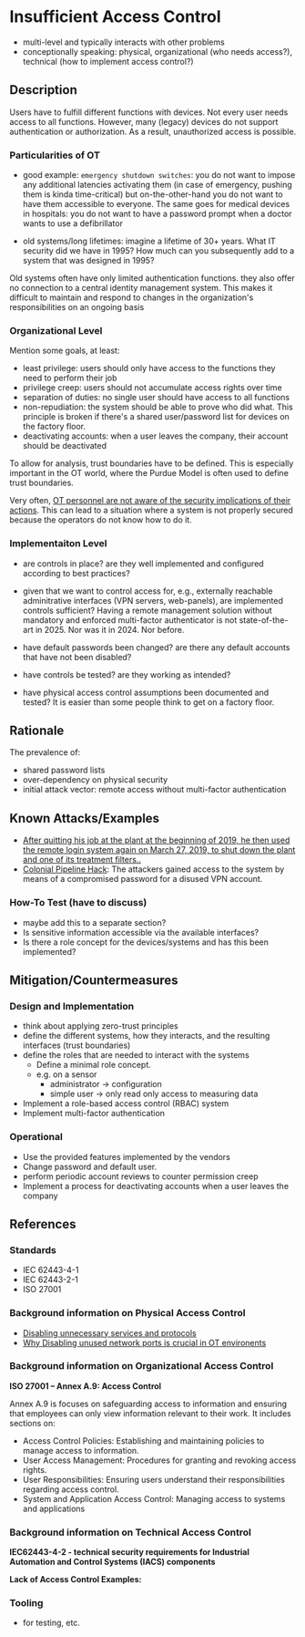 # Insufficient Access Control

- multi-level and typically interacts with other problems
- conceptionally speaking: physical, organizational (who needs access?), technical (how to implement access control?)

## Description

Users have to fulfill different functions with devices. Not every user needs access to all functions. However, many (legacy) devices do not support authentication or authorization. As a result, unauthorized access is possible.

### Particularities of OT

- good example: `emergency shutdown switches`: you do not want to impose any additional latencies activating them (in case of emergency, pushing them is kinda time-critical) but on-the-other-hand you do not want to have them accessible to everyone. The same goes for medical devices in hospitals: you do not want to have a password prompt when a doctor wants to use a defibrillator
  
- old systems/long lifetimes: imagine a lifetime of 30+ years. What IT security did we have in 1995? How much can you subsequently add to a system that was designed in 1995?
  
Old systems often have only limited authentication functions. they also offer no connection to a central identity management system. This makes it difficult to maintain and respond to changes in the organization's responsibilities on an ongoing basis

### Organizational Level

Mention some goals, at least:

- least privilege: users should only have access to the functions they need to perform their job
- privilege creep: users should not accumulate access rights over time
- separation of duties: no single user should have access to all functions
- non-repudiation: the system should be able to prove who did what. This principle is broken if there's a shared user/password list for devices on the factory floor.
- deactivating accounts: when a user leaves the company, their account should be deactivated

To allow for analysis, trust boundaries have to be defined. This is especially important in the OT world, where the Purdue Model is often used to define trust boundaries.

Very often, [OT personnel are not aware of the security implications of their actions](./missing-awareness.md). This can lead to a situation where a system is not properly secured because the operators do not know how to do it.

### Implementaiton Level

- are controls in place? are they well implemented and configured according to best practices?

- given that we want to control access for, e.g., externally reachable adminitrative interfaces (VPN servers, web-panels), are implemented controls sufficient? Having a remote management solution without mandatory and enforced multi-factor authenticator is not state-of-the-art in 2025. Nor was it in 2024. Nor before.

- have default passwords been changed? are there any default accounts that have not been disabled?

- have controls be tested? are they working as intended?

- have physical access control assumptions been documented and tested? It is easier than some people think to get on a factory floor.

## Rationale

The prevalence of:

- shared password lists
- over-dependency on physical security
- initial attack vector: remote access without multi-factor authentication

## Known Attacks/Examples

- [After quitting his job at the plant at the beginning of 2019, he then used the remote login system again on March 27, 2019, to shut down the plant and one of its treatment filters..](https://www.ksnt.com/news/local-news/kansas-hacker-pleads-guilty-to-shutting-down-drinking-water-plant-with-phone/)
- [Colonial Pipeline Hack](https://en.wikipedia.org/wiki/Colonial_Pipeline_ransomware_attack): The attackers gained access to the system by means of a compromised password for a disused VPN account.

### How-To Test (have to discuss)

- maybe add this to a separate section?
- Is sensitive information accessible via the available interfaces?
- Is there a role concept for the devices/systems and has this been implemented?

## Mitigation/Countermeasures

### Design and Implementation

- think about applying zero-trust principles
- define the different systems, how they interacts, and the resulting interfaces (trust boundaries)
- define the roles that are needed to interact with the systems
  - Define a minimal role concept.  
  - e.g. on a sensor
    - administrator -> configuration
    - simple user -> only read only access to measuring data
- Implement a role-based access control (RBAC) system
- Implement multi-factor authentication

### Operational

- Use the provided features implemented by the vendors
- Change password and default user.
- perform periodic account reviews to counter permission creep
- Implement a process for deactivating accounts when a user leaves the company

## References

### Standards

- IEC 62443-4-1
- IEC 62443-2-1
- ISO 27001

### Background information on Physical Access Control

- [Disabling unnecessary services and protocols](https://www.cert.govt.nz/information-and-advice/guides/unused-services-and-protocols/disabling-unnecessary-services-and-protocols/)
- [Why Disabling unused network ports is crucial in OT environents](https://www.mangancyber.com/why-is-it-essential-to-disable-or-safeguard-inactive-ports-in-ot-environments/)

### Background information on Organizational Access Control

**ISO 27001 – Annex A.9: Access Control**

Annex A.9 is focuses on safeguarding access to information and ensuring that employees can only view information relevant to their work. It includes sections on:

- Access Control Policies: Establishing and maintaining policies to manage access to information.
- User Access Management: Procedures for granting and revoking access rights.
- User Responsibilities: Ensuring users understand their responsibilities regarding access control.
- System and Application Access Control: Managing access to systems and applications

### Background information on Technical Access Control

**IEC62443-4-2  - technical security requirements for Industrial Automation and Control Systems (IACS) components**

**Lack of Access Control Examples:**

### Tooling

- for testing, etc.
